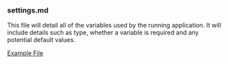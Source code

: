 ### settings.md
This file will detail all of the variables used by the running application. It will include details such as type, whether a variable is required and any potential default values.

[Example File](https://github.com/MyHelp-Ltd/best-practise/blob/master/delivery/docs/settings.md)
